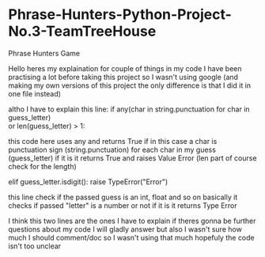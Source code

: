 # Phrase-Hunters-Python-Project-No.3-TeamTreeHouse
Phrase Hunters Game


Hello heres my explaination for couple of things in my code 
I have been practising a lot before taking this project so I wasn't using google
(and making my own versions of this project the only difference is that I did it in one file instead)

altho I have to explain this line:
if any(char in string.punctuation for char in guess_letter)\
                or len(guess_letter) > 1:

this code here uses any and returns True if in this case a char is punctuation sign (string.punctuation) for each char in my guess (guess_letter) if it is
it returns True and raises Value Error (len part of course check for the length)

elif guess_letter.isdigit():
                raise TypeError("Error")

this line check if the passed guess is an int, float and so on basically it checks if passed "letter" is a number or not if it is it returns Type Error

I think this two lines are the ones I have to explain if theres gonna be further questions about my code I will gladly answer but also I wasn't sure how much I should comment/doc so I wasn't using that much 
hopefuly the code isn't too unclear
